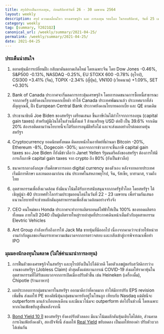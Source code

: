 ```yaml
---
title: สรุปประเด็นการลงทุน, ก่อนสัปดาห์วันที่ 26 - 30 เมษายน 2564
layout: weekly
description: สรุป ความเคลื่อนไหว ทางเศรษฐกิจ และ การลงทุน รอบโลก ในรอบสัปดาห์, วันที่ 25 เมษายน 2564
category: weekly
tag: [summary, Y2021Q2]
canonical_url: /weekly/summary/2021-04-25/
permalink: /weekly/summary/2021-04-25/
date: 2021-04-25
---
```


### ประเด็นน่าสนใจ

1. ตลาดหุ้นมีการเปลี่ยนฝั่ง กลับมาดันตลาดเกิดใหม่ โดยเฉพาะจีน โดย Dow Jones -0.46%, S&P500 -0.13%, NASDAQ -0.25%, EU STOXX 600 -0.78% (ยุโรป), CSI300 +3.41% (จีน), TOPIX -2.34% (ญี่ปุ่น), VN100 (เวียดนาม) +1.09%, SET +0.30%

2. Bank of Canada ประกาศจะเริ่มลดการกระตุ้นเศรษฐกิจ โดยการลดขนาดการซื้อหนี้สาธารณะจากภาครัฐ แต่ยังคงนโยบายดอกเบี้ยต่ำ ทำให้ Canada ประเทศพัฒนาแล้ว ประเทศแรกที่ส่งสัญญาณนี้, ฝั่ง European Central Bank ประกาศยังคงนโยบายดอกเบี้ย และ QE ตามเดิม

3. ประธานาธิบดี Joe Biden ของสหรัฐฯ เตรียมเสนอ ขึ้นภาษีเงินได้กำไรจากการลงทุน (capital gain taxes) สำหรับผู้มีเงินได้ในส่วนนี้ตั้งแต่ 1 ล้านเหรียญ USD ต่อปี เป็น 39.6% จากเดิม 20% ต้องรอติดตามว่านโยบายนี้จะได้รับการอนุมัติหรือไม่ และจะส่งผลอย่างไรต่อตลาดหุ้นสหรัฐฯ

4. Cryptocurrency ยอดนิยมทั้งหมด ติดลบหนักในอาทิตย์ที่ผ่านมา Bitcoin -20%, Ethereum -8%, Dogecoin -30%; นอกจากการข่าวการจะขึ้นภาษี capital gain taxes ของ Joe Biden ก็ยังมีข่าวลือว่า Janet Yellen รัฐมนตรีคลังของสหรัฐฯ ต้องการให้มีการเก็บภาษี capital gain taxes จาก crypto ถึง 80% (ยังเป็นข่าวลือ)

5. ธนาคารกลางอังกฤษ เริ่มศึกษาการออก digital currency ของตัวเอง หลังจากหลายประเทศเริ่มมีการศึกษา และทดลองมาก่อน เช่น ประเทศในสหภาพยุโรป, จีน, รัสเซีย, บาฮามาส, รวมถึงไทย

6. อุตสาหกรรมเพื่อสิ่งแวดล้อม ยังมีแนวโน้มได้รับการสนับสนุนจากภาครัฐทั่วโลก โดยสหรัฐฯ ได้เชิญผู้นำ 40 ประเทศทั่วโลกร่วมประชุมออนไลน์ในวันที่ 22 - 23 เมษายน เพื่อร่วมกันเสนอแนวนโยบายที่จะช่วยผลักดันอุตสาหกรรมเพื่อสิ่งแวดล้อมอย่างจริงจัง

7. CEO คนใหม่ของ Honda ประกาศจะทำการผลิตรถยนต์ไฟฟ้าให้เป็น 100% ของยอดผลิตรถทั้งหมด ภายในปี 2040 เป็นผู้ผลิตรายใหญ่รายล่าสุดที่ประกาศเดินหน้าเต็มตัวกับอุตสาหกรรม Elevtric Vehicles

8. Ant Group กำลังหารือถึงการให้ Jack Ma ขายหุ้นที่มีออกไป เนื่องจากคาดว่าจะช่วยให้หน่วยงานกำกับดูแลของจีนบรรเทาความเข้มงวดจากการตรวจสอบ และกลับเข้าสู่การพิจารณาเพื่อทำ IPO 


### มุมมองนักลงทุนในตลาด (ไม่ใช่คำแนะนำการลงทุน)

1. การฟื้นตัวของเศรษฐกิจในสหรัฐฯ และยุโรปยังเป็นไปได้ด้วยดี โดยตัวเลขผู้ขอรับสวัสดิการว่างงานของสหรัฐฯ  (Jobless Claim) ต่ำสุดตั้งแต่สถานการณ์ COVID-19 ส่งผลให้ราคาหุ้นในอุตสาหกรรมที่ได้รับผลบวกจากการเปิดเมืองปรับตัวขึ้น เช่น Heineken (เครื่องดื่ม), Chipotle (ร้านอาหาร)

2. ผลประกอบการกลุ่มธนาคารในสหรัฐฯ ออกมาดีกว่าที่คาดมาก ทำให้มีการปรับ EPS revision เพิ่มขึ้น ส่งผลให้ PE ของดัชนีหุ้นกลุ่มธนาคารยังอยู่ในโซนถูก เทียบกับ Nasdaq แม้ดัชนีจะ outperform มาแล้วเกือบหกเดือน และมีแนวโน้มจะ outperform ต่อไปในช่วงนี้ โดยเฉพาะหากเงินเฟ้อขยับสูงขึ้นหลังจากนี้ 

3. [Bond Yield 10 ปี](https://www.treasury.gov/resource-center/data-chart-center/interest-rates/Pages/TextView.aspx?data=yield) ของสหรัฐฯ ยังคงปรับตัวลดลง มีแนวโน้มผลักดันหุ้นเติบโตได้ต่อ, ส่วนคาดการเงินเฟ้อยังคงตัว, สองปัจจัยนี้ ส่งผลให้ [Real Yield](https://www.treasury.gov/resource-center/data-chart-center/interest-rates/Pages/TextView.aspx?data=realyield) ขยับลดลง เป็นผลให้ทองคำ ปรับตัวบวกได้เช่นกัน
